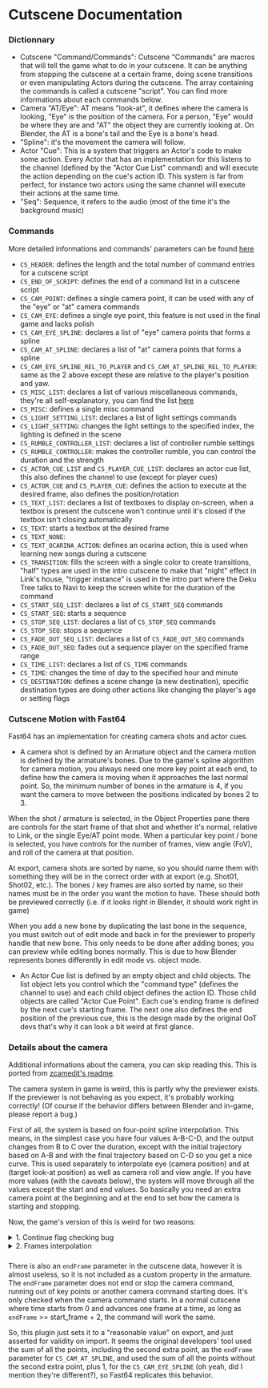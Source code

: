 # Cutscene Documentation

### Dictionnary
- Cutscene "Command/Commands": Cutscene "Commands" are macros that will tell the game what to do in your cutscene. It can be anything from stopping the cutscene at a certain frame, doing scene transitions or even manipulating Actors during the cutscene. The array containing the commands is called a cutscene "script". You can find more informations about each commands below.
- Camera "AT/Eye": AT means "look-at", it defines where the camera is looking, "Eye" is the position of the camera. For a person, "Eye" would be where they are and "AT" the object they are currently looking at. On Blender, the AT is a bone's tail and the Eye is a bone's head.
- "Spline": it's the movement the camera will follow.
- Actor "Cue": This is a system that triggers an Actor's code to make some action. Every Actor that has an implementation for this listens to the channel (defined by the "Actor Cue List" command) and will execute the action depending on the cue's action ID. This system is far from perfect, for instance two actors using the same channel will execute their actions at the same time.
- "Seq": Sequence, it refers to the audio (most of the time it's the background music)

### Commands
More detailed informations and commands' parameters can be found [here](https://github.com/zeldaret/oot/blob/main/include/z64cutscene_commands.h)

- ``CS_HEADER``: defines the length and the total number of command entries for a cutscene script
- ``CS_END_OF_SCRIPT``: defines the end of a command list in a cutscene script 
- ``CS_CAM_POINT``: defines a single camera point, it can be used with any of the "eye" or "at" camera commands
- ``CS_CAM_EYE``: defines a single eye point, this feature is not used in the final game and lacks polish
- ``CS_CAM_EYE_SPLINE``: declares a list of "eye" camera points that forms a spline
- ``CS_CAM_AT_SPLINE``: declares a list of "at" camera points that forms a spline
- ``CS_CAM_EYE_SPLINE_REL_TO_PLAYER`` and ``CS_CAM_AT_SPLINE_REL_TO_PLAYER``: same as the 2 above except these are relative to the player's position and yaw.
- ``CS_MISC_LIST``: declares a list of various miscellaneous commands, they're all self-explanatory, you can find the list [here](https://github.com/zeldaret/oot/blob/f7a270655bd974242a286856bd56b490a998ac44/include/z64cutscene.h#L156-L193)
- ``CS_MISC``: defines a single misc command
- ``CS_LIGHT_SETTING_LIST``: declares a list of light settings commands
- ``CS_LIGHT_SETTING``: changes the light settings to the specified index, the lighting is defined in the scene
- ``CS_RUMBLE_CONTROLLER_LIST``: declares a list of controller rumble settings
- ``CS_RUMBLE_CONTROLLER``: makes the controller rumble, you can control the duration and the strength
- ``CS_ACTOR_CUE_LIST`` and ``CS_PLAYER_CUE_LIST``: declares an actor cue list, this also defines the channel to use (except for player cues)
- ``CS_ACTOR_CUE`` and ``CS_PLAYER_CUE``: defines the action to execute at the desired frame, also defines the position/rotation
- ``CS_TEXT_LIST``: declares a list of textboxes to display on-screen, when a textbox is present the cutscene won't continue until it's closed if the textbox isn't closing automatically
- ``CS_TEXT``: starts a textbox at the desired frame
- ``CS_TEXT_NONE``:
- ``CS_TEXT_OCARINA_ACTION``: defines an ocarina action, this is used when learning new songs during a cutscene
- ``CS_TRANSITION``: fills the screen with a single color to create transitions, "half" types are used in the intro cutscene to make that "night" effect in Link's house, "trigger instance" is used in the intro part where the Deku Tree talks to Navi to keep the screen white for the duration of the command
- ``CS_START_SEQ_LIST``: declares a list of ``CS_START_SEQ`` commands
- ``CS_START_SEQ``: starts a sequence
- ``CS_STOP_SEQ_LIST``: declares a list of ``CS_STOP_SEQ`` commands
- ``CS_STOP_SEQ``: stops a sequence
- ``CS_FADE_OUT_SEQ_LIST``: declares a list of ``CS_FADE_OUT_SEQ`` commands
- ``CS_FADE_OUT_SEQ``: fades out a sequence player on the specified frame range
- ``CS_TIME_LIST``: declares a list of ``CS_TIME`` commands
- ``CS_TIME``: changes the time of day to the specified hour and minute
- ``CS_DESTINATION``: defines a scene change (a new destination), specific destination types are doing other actions like changing the player's age or setting flags

### Cutscene Motion with Fast64
Fast64 has an implementation for creating camera shots and actor cues.

- A camera shot is defined by an Armature object and the camera motion is defined by the armature's bones. Due to the game's spline algorithm for camera motion, you always need one more key point at each end, to define how the camera is moving when it approaches the last normal point. So, the minimum number of bones in the armature is 4, if you want the camera to move between the positions indicated by bones 2 to 3.

When the shot / armature is selected, in the Object Properties pane there are controls for the start frame of that shot and whether it's normal, relative to Link, or the single Eye/AT point mode. When a particular key point / bone is selected, you have controls for the number of frames, view angle (FoV), and roll of the camera at that position.

At export, camera shots are sorted by name, so you should name them with something they will be in the correct order with at export (e.g. Shot01, Shot02, etc.). The bones / key frames are also sorted by name, so their names must be in the order you want the motion to have. These should both be previewed correctly (i.e. if it looks right in Blender, it should work right in game)

When you add a new bone by duplicating the last bone in the sequence, you must switch out of edit mode and back in for the previewer to properly handle that new bone. This only needs to be done after adding bones; you can preview while editing bones normally. This is due to how Blender represents bones differently in edit mode vs. object mode.

- An Actor Cue list is defined by an empty object and child objects. The list object lets you control which the "command type" (defines the channel to use) and each child object defines the action ID. Those child objects are called "Actor Cue Point". Each cue's ending frame is defined by the next cue's starting frame. The next one also defines the end position of the previous cue, this is the design made by the original OoT devs that's why it can look a bit weird at first glance.

### Details about the camera
Additional informations about the camera, you can skip reading this. This is ported from [zcamedit's readme](https://github.com/sauraen/zcamedit#details).

The camera system in game is weird, this is partly why the previewer exists. If the previewer is not behaving as you expect, it's probably working correctly! (Of course if the behavior differs between Blender and in-game, please report a bug.)

First of all, the system is based on four-point spline interpolation. This means, in the simplest case you have four values A-B-C-D, and the output changes from B to C over the duration, except with the initial trajectory based on A-B and with the final trajectory based on C-D so you get a nice curve. This is used separately to interpolate eye (camera position) and at (target look-at position) as well as camera roll and view angle. If you have more values (with the caveats below), the system will move through all the values except the start and end values. So basically you need an extra camera point at the beginning and at the end to set how the camera is starting and stopping.

Now, the game's version of this is weird for two reasons:

<details closed>
<summary>1. Continue flag checking bug</summary>
If you don't care about the coding and just want to make cutscenes, you don't have to worry about this, Fast64 takes care of it at import/export. Just make sure every cutscene command has at least 4 key points (bones).

There is a bug (in the actual game) where when incrementing to the next set of key points, the key point which is checked for whether it's the last point or not is the last point of the new set, not the last point of the old set. This means that you always need an additional extra point at the end (except for the case of exactly four points, see below). This is in addition to the extra point at the end (and the one at the beginning) which are used for the spline interpolation to set how the camera behaves at the start or the end. No data whatsoever is read from this second extra point (except for the flag that it's the last point, which is set up automatically on export).

For the case of 4 points, the camera motion from B to C works correctly, but when it gets to C, it reads the continue flag out of bounds (which will be an unspecified value). In most cases that byte won't be 0xFF, which means that on the following frame it will take the case for 1/2/3 points, and not initialize the camera position values at all, potentially leading to garbage values being used for them.

So in summary:
- Command has 0 points: Will fail to export, but probably crash in game
- Command has 1/2/3 points: Command will immediately end; the position and look will be uninitialized values, whatever was last on the stack (may cause a floating-point exception)
- Command has 4 points: Works, but don't let the cutscene get to the end of this command
- Command has 5 points: Works as if it had 4 points
- Command has 6 points: Works as if it had 5 points
- Etc.

Fast64 will automatically add this second extra point at the end on export, and also automatically remove the extra point at the end on import unless the command has only four points.
</details>

<details closed>
<summary>2. Frames interpolation</summary>
The number of frames actually spent between key points is interpolated in reciprocals and in a varying way between the key points. This makes predicting the number of frames actually spent extremely difficult unless the frames values are the same. In fact it's so difficult that this plugin actually just simulates the cutscene frame-by-frame up to the current frame every time the Blender frame changes, because solving for the position at some future time without actually stepping through all the frames up to there is too hard.

Note: It's a discretized differential equation, if time was continuous, i.e. the frame rate was infinite, it could be solved with calculus, but since it moves in discrete steps at the frames, even the calculus solution would be only approximate. On top of that, when it changes from going between B-C and going between C-D, the initial position near C depends on what happened at B, and so on.

You can think of it as it will spend *about* ``N frames`` around each key point. So, if the camera moves from point B to C but B has a larger ``frames`` value than C, the camera will move more slowly near B and more quickly near C. Also, a value of 0 means infinity, not zero, if C has ``frames=0`` the camera will approach C but never reach it.

Only the ``frames`` values of points B and C affect the result when the camera is between B and C. So, the ``frames`` values of the one extra points at the beginning and the end (in this case A and D) can be arbitrary.

The actual algorithm is:
- Compute the increment in ``t`` value (percentage of the way from point B to C) at point B by 1 / ``B.frames``, or 0 if ``B.frames`` is 0
- Compute the increment in ``t`` value at point C by 1 / ``C.frames`` or 0.
- Linearly interpolate between these based on the current ``t`` value.
- Add this increment to ``t``.

So you can think of it like, if ``B.frames`` is 10 and ``C.frames`` is 30, the camera moves 1/10th of the way from B to C per frame when it's at B, and 1/30th of the way from B to C per frame when it's nearly at C. But, when it's halfway between B and C, it doesn't move 1/20th of the way per frame, it moves (1/10)/2 + (1/30)/2 = 1/15th of the way. And on top of that, it will cross that positional halfway point less than half the total number of frames it actually takes to get from B to C.
</details>

###
There is also an ``endFrame`` parameter in the cutscene data, however it is almost useless, so it is not included as a custom property in the armature. The ``endFrame`` parameter does not end or stop the camera command, running out of key points or another camera command starting does. It's only checked when the camera command starts. In a normal cutscene where time starts from 0 and advances one frame at a time, as long as ``endFrame`` >= start_frame + 2, the command will work the same.

So, this plugin just sets it to a "reasonable value" on export, and just asserted for validity on import. It seems the original developers' tool used the sum of all the points, including the second extra point, as the ``endFrame`` parameter for ``CS_CAM_AT_SPLINE``, and used the sum of all the points without the second extra point, plus 1, for the ``CS_CAM_EYE_SPLINE`` (oh yeah, did I mention they're different?), so Fast64 replicates this behavior.
